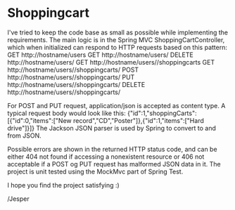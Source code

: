 Shoppingcart
============
I've tried to keep the code base as small as possible while implementing the requirements.
The main logic is in the Spring MVC ShoppingCartController, which when initialized can
respond to HTTP requests based on this pattern:
GET http://hostname/users
GET http://hostname/users/<id>
DELETE http://hostname/users/<id>
GET http://hostname/users/<id>/shoppingcarts
GET http://hostname/users/<id>/shoppingcarts/<id>
POST http://hostname/users/<id>/shoppingcarts/<id>
PUT http://hostname/users/<id>/shoppingcarts/<id>
DELETE http://hostname/users/<id>/shoppingcarts/<id>

For POST and PUT request, application/json is accepted as content type.
A typical request body would look like this:
    {"id":1,"shoppingCarts":[{"id":0,"items":["New record","CD","Poster"]},{"id":1,"items":["Hard drive"]}]}
The Jackson JSON parser is used by Spring to convert to and from JSON.

Possible errors are shown in the returned HTTP status code, and can be either 404 not found
if accessing a nonexistent resource or 406 not acceptable if a POST og PUT request has
malformed JSON data in it.
The project is unit tested using the MockMvc part of Spring Test.

I hope you find the project satisfying :)

/Jesper